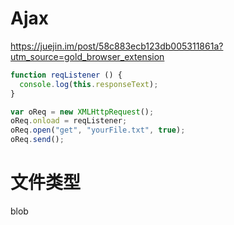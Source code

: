 # Ajax

https://juejin.im/post/58c883ecb123db005311861a?utm_source=gold_browser_extension


```javascript
function reqListener () {
  console.log(this.responseText);
}

var oReq = new XMLHttpRequest();
oReq.onload = reqListener;
oReq.open("get", "yourFile.txt", true);
oReq.send();
```







# 文件类型 
blob
